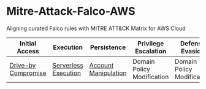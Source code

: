 # Mitre-Attack-Falco-AWS
Aligning curated Falco rules with MITRE ATT&amp;CK Matrix for AWS Cloud

| Initial Access | Execution | Persistence | Privilege Escalation | Defense Evasion | Credential Access |  Discovery | Lateral Movement | Collection | Exfiltration |  Impact |
| --- | --- | --- | --- | --- | --- | --- | --- | --- | --- | --- |
| [Drive-by Compromise](https://github.com/n1g3ld0ugla5/Mitre-Attack-Falco-AWS/blob/599e7ea5418ecfc74b8a32b4dd294411bf5e75fb/plugins/rules/aws_cloudtrail_rules.yaml#L1) | [Serverless Execution](https://github.com/n1g3ld0ugla5/Mitre-Attack-Falco-AWS/blob/f85e8ca0f7d876107d1d61e59ba9bc1021fce169/plugins/rules/aws_cloudtrail_rules.yaml#L13) | [Account Manipulation](https://github.com/n1g3ld0ugla5/Mitre-Attack-Falco-AWS/blob/f85e8ca0f7d876107d1d61e59ba9bc1021fce169/plugins/rules/aws_cloudtrail_rules.yaml#L28) | Domain Policy Modification | Domain Policy Modification | Domain Policy Modification | Domain Policy Modification | Domain Policy Modification | Domain Policy Modification | Domain Policy Modification | Domain Policy Modification |
